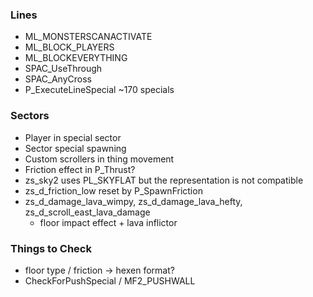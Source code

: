 ### Lines
- ML_MONSTERSCANACTIVATE
- ML_BLOCK_PLAYERS
- ML_BLOCKEVERYTHING
- SPAC_UseThrough
- SPAC_AnyCross
- P_ExecuteLineSpecial ~170 specials

### Sectors
- Player in special sector
- Sector special spawning
- Custom scrollers in thing movement
- Friction effect in P_Thrust?
- zs_sky2 uses PL_SKYFLAT but the representation is not compatible
- zs_d_friction_low reset by P_SpawnFriction
- zs_d_damage_lava_wimpy, zs_d_damage_lava_hefty, zs_d_scroll_east_lava_damage
  - floor impact effect + lava inflictor

### Things to Check
- floor type / friction -> hexen format?
- CheckForPushSpecial / MF2_PUSHWALL
